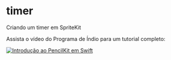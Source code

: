 # timer
Criando um timer em SpriteKit

Assista o vídeo do Programa de Índio para um tutorial completo:

[![Introdução ao PencilKit em Swift](https://i9.ytimg.com/vi/ccWV0ScpZhk/mqdefault.jpg?time=1586356857754&sqp=CMDEt_QF&rs=AOn4CLBFnfpvn-_mNkbhpwjWSBa7QIkxpQ)](https://youtu.be/ccWV0ScpZhk)
